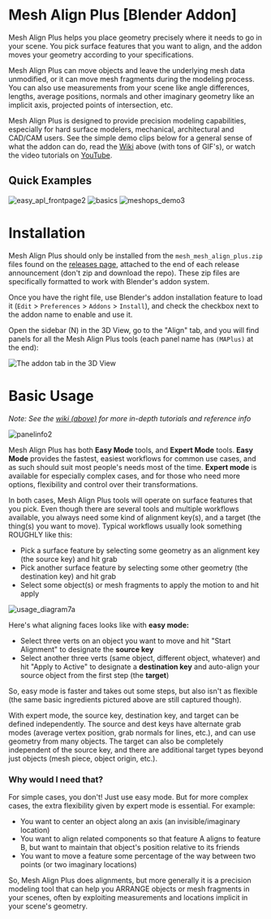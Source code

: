 # Mesh Align Plus [Blender Addon]

Mesh Align Plus helps you place geometry precisely where it needs to go in your scene. You pick surface features that you want to align, and the addon moves your geometry according to your specifications.

Mesh Align Plus can move objects and leave the underlying mesh data unmodified, or it can move mesh fragments during the modeling process. You can also use measurements from your scene like angle differences, lengths, average positions, normals and other imaginary geometry like an implicit axis, projected points of intersection, etc.

Mesh Align Plus is designed to provide precision modeling capabilities, especially for hard surface modelers, mechanical, architectural and CAD/CAM users. See the simple demo clips below for a general sense of what the addon can do, read the <a href="https://github.com/egtwobits/mesh_mesh_align_plus/wiki">Wiki</a> above (with tons of GIF's), or watch the video tutorials on <a href="https://youtu.be/VBoic2MIC8U">YouTube</a>.

## Quick Examples

![easy_apl_frontpage2](https://user-images.githubusercontent.com/15041801/231297281-8ac7eca9-74a1-4e25-817c-ed612c0dc317.gif)
![basics](https://user-images.githubusercontent.com/15041801/231297300-6877026b-0da3-4586-b259-9b5a99829c0e.gif)
![meshops_demo3](https://github.com/egtwobits/mesh_mesh_align_plus/assets/15041801/82985eb8-0389-427f-8bad-70a38d30a541)

# Installation

Mesh Align Plus should only be installed from the `mesh_mesh_align_plus.zip` files found on the [releases page](https://github.com/egtwobits/mesh_mesh_align_plus/releases), attached to the end of each release announcement (don't zip and download the repo). These zip files are specifically formatted to work with Blender's addon system.

Once you have the right file, use Blender's addon installation feature to load it (`Edit` > `Preferences` > `Addons` > `Install`), and check the checkbox next to the addon name to enable and use it.

Open the sidebar (N) in the 3D View, go to the "Align" tab, and you will find panels for all the Mesh Align Plus tools (each panel name has `(MAPlus)` at the end):

![The addon tab in the 3D View](https://user-images.githubusercontent.com/15041801/231289939-af304ee9-40e8-4143-bcbf-0b6c84ad6738.png)

# Basic Usage

*Note: See the [wiki (above)](https://github.com/egtwobits/mesh_mesh_align_plus/wiki) for more in-depth tutorials and reference info*

![panelinfo2](https://user-images.githubusercontent.com/15041801/231296982-6c4c8367-c67d-4e28-a9c6-7d5cfe18b95d.png)

Mesh Align Plus has both **Easy Mode** tools, and **Expert Mode** tools. **Easy Mode** provides the fastest, easiest workflows for common use cases, and as such should suit most people's needs most of the time. **Expert mode** is available for especially complex cases, and for those who need more options, flexibility and control over their transformations.

In both cases, Mesh Align Plus tools will operate on surface features that you pick. Even though there are several tools and multiple workflows available, you always need some kind of alignment key(s), and a target (the thing(s) you want to move). Typical workflows usually look something ROUGHLY like this:

- Pick a surface feature by selecting some geometry as an alignment key (the source key) and hit grab
- Pick another surface feature by selecting some other geometry (the destination key) and hit grab
- Select some object(s) or mesh fragments to apply the motion to and hit apply

![usage_diagram7a](https://user-images.githubusercontent.com/15041801/231576070-e052b92e-937d-4a7f-a117-7e13df262d99.png)

Here's what aligning faces looks like with **easy mode:**

- Select three verts on an object you want to move and hit "Start Alignment" to designate the **source key**
- Select another three verts (same object, different object, whatever) and hit "Apply to Active" to designate a **destination key** and auto-align your source object from the first step (the **target**)

<GIF>

So, easy mode is faster and takes out some steps, but also isn't as flexible (the same basic ingredients pictured above are still captured though).

With expert mode, the source key, destination key, and target can be defined independently. The source and dest keys have alternate grab modes (average vertex position, grab normals for lines, etc.), and can use geometry from many objects. The target can also be completely independent of the source key, and there are additional target types beyond just objects (mesh piece, object origin, etc.).

### Why would I need that?

For simple cases, you don't! Just use easy mode. But for more complex cases, the extra flexibility given by expert mode is essential. For example:

- You want to center an object along an axis (an invisible/imaginary location)
- You want to align related components so that feature A aligns to feature B, but want to maintain that object's position relative to its friends
- You want to move a feature some percentage of the way between two points (or two imaginary locations)

So, Mesh Align Plus does alignments, but more generally it is a precision modeling tool that can help you ARRANGE objects or mesh fragments in your scenes, often by exploiting measurements and locations implicit in your scene's geometry.
